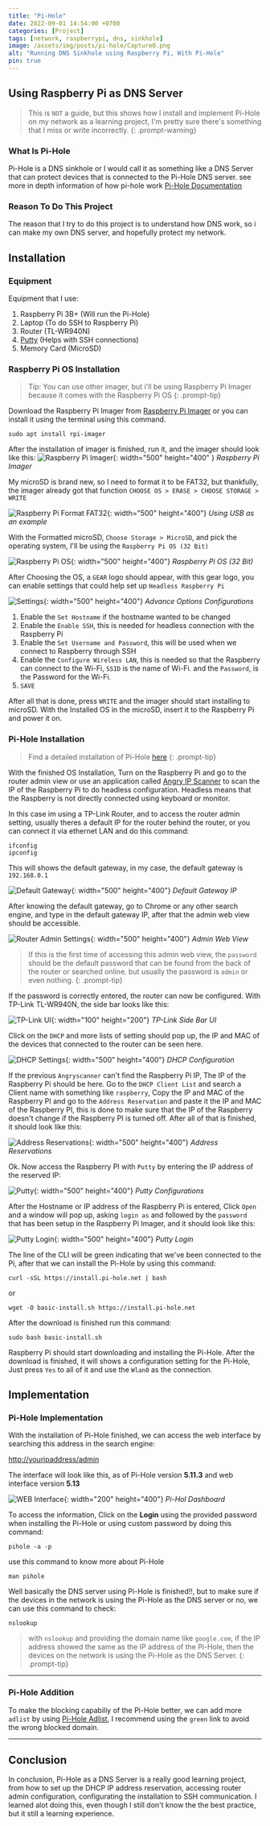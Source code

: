 ```yaml
---
title: "Pi-Hole"
date: 2022-09-01 14:54:00 +0700
categories: [Project]
tags: [network, raspberrypi, dns, sinkhole]
image: /assets/img/posts/pi-hole/Capture0.png
alt: "Running DNS Sinkhole using Raspberry Pi, With Pi-Hole"
pin: true
---
```


## Using Raspberry Pi as DNS Server

> This is `NOT` a guide, but this shows how I install and implement Pi-Hole on my network as a learning project, I'm pretty sure there's something that I miss or write incorrectly. 
{: .prompt-warning}

### What Is Pi-Hole
Pi-Hole is a DNS sinkhole or I would call it as something like a DNS Server that can protect devices that is connected to the Pi-Hole DNS server. see more in depth information of how pi-hole work [Pi-Hole Documentation](https://docs.pi-hole.net/)

### Reason To Do This Project
The reason that I try to do this project is to understand how DNS work, so i can make my own DNS server, and hopefully protect my network.

## Installation

### Equipment
Equipment that I use:

1. Raspberry Pi 3B+ (Will run the Pi-Hole)
2. Laptop (To do SSH to Raspberry Pi)
3. Router (TL-WR940N)
4. [Putty](https://www.chiark.greenend.org.uk/~sgtatham/putty/) (Helps with SSH connections)
5. Memory Card (MicroSD)

### Raspberry Pi OS Installation
> Tip: You can use other imager, but i'll be using Raspberry Pi Imager because it comes with the Raspberry Pi OS
{: .prompt-tip}

Download the Raspberry Pi Imager from [Raspberry Pi Imager](https://www.raspberrypi.com/software/) or you can install it using the terminal using this command.

```shell
sudo apt install rpi-imager
```

After the installation of imager is finished, run it, and the imager should look like this:
![Raspberry Pi Imager](/assets/img/posts/pi-hole/Capture1.PNG){: width="500" height="400" }
_Raspberry Pi Imager_

My microSD is brand new, so I need to format it to be FAT32, but thankfully, the imager already got that function `CHOOSE OS > ERASE > CHOOSE STORAGE > WRITE`

![Raspberry Pi Format FAT32](/assets/img/posts/pi-hole/Capture2.PNG){: width="500" height="400"}
_Using USB as an example_

With the Formatted microSD, `Choose Storage > MicroSD`, and pick the operating system, I'll be using the `Raspberry Pi OS (32 Bit)`

![Raspberry Pi OS](/assets/img/posts/pi-hole/Capture3.PNG){: width="500" height="400"}
_Raspberry Pi OS (32 Bit)_

After Choosing the OS, a `GEAR` logo should appear, with this gear logo, you can enable settings that could help set up `Headless Raspberry Pi`

![Settings](/assets/img/posts/pi-hole/Capture4.PNG){: width="500" height="400"}
_Advance Options Configurations_

1. Enable the `Set Hostname` if the hostname wanted to be changed
2. Enable the `Enable SSH`, this is needed for headless connection with the Raspberry Pi
3. Enable the `Set Username and Password`, this will be used when we connect to Raspberry through SSH
4. Enable the `Configure Wireless LAN`, this is needed so that the Raspberry can connect to the Wi-Fi, `SSID` is the name of Wi-Fi. and the `Password`, is the Password for the Wi-Fi.
5. `SAVE`

After all that is done, press `WRITE` and the imager should start installing to microSD. With the Installed OS in the microSD, insert it to the Raspberry Pi and power it on.

### Pi-Hole Installation
> Find a detailed installation of Pi-Hole [here](https://github.com/pi-hole/pi-hole)
{: .prompt-tip}

With the finished OS Installation, Turn on the Raspberry Pi and go to the router admin view or use an application called [Angry IP Scanner](https://angryip.org/) to scan the IP of the Raspberry Pi to do headless configuration. Headless means that the Raspberry is not directly connected using keyboard or monitor.

In this case im using a TP-Link Router, and to access the router admin setting, usually theres a default IP for the router behind the router, or you can connect it via ethernet LAN and do this command:

```shell
ifconfig
ipconfig
```

This will shows the default gateway, in my case, the default gateway is `192.168.0.1`

![Default Gateway](/assets/img/posts/pi-hole/Capture5.PNG){: width="500" height="400"}
_Default Gateway IP_

After knowing the default gateway, go to Chrome or any other search engine, and type in the default gateway IP, after that the admin web view should be accessible.

![Router Admin Settings](/assets/img/posts/pi-hole/Capture6.PNG){: width="500" height="400"}
_Admin Web View_

> If this is the first time of accessing this admin web view, the `password` should be the default password that can be found from the back of the router or searched online. but usually the password is `admin` or even nothing.
{: .prompt-tip}

If the password is correctly entered, the router can now be configured. With TP-Link TL-WR940N, the side bar looks like this:

![TP-Link UI](/assets/img/posts/pi-hole/Capture7.PNG){: width="100" height="200"}
_TP-Link Side Bar UI_

Click on the `DHCP` and more lists of setting should pop up, the IP and MAC of the devices that connected to the router can be seen here. 

![DHCP Settings](/assets/img/posts/pi-hole/Capture8.PNG){: width="500" height="400"}
_DHCP Configuration_

If the previous `Angryscanner` can't find the Raspberry Pi IP, The IP of the Raspberry Pi should be here. Go to the `DHCP Client List` and search a Client name with something like `raspberry`, Copy the IP and MAC of the Raspberry PI and go to the `Address Reservation` and paste it the IP and MAC of the Raspberry PI, this is done to make sure that the IP of the Raspberry doesn't change if the Raspberry PI is turned off. After all of that is finished, it should look like this:

![Address Reservations](/assets/img/posts/pi-hole/Capture9.PNG){: width="500" height="400"}
_Address Reservations_

Ok. Now access the Raspberry PI with `Putty` by entering the IP address of the reserved IP:

![Putty](/assets/img/posts/pi-hole/Capture10.PNG){: width="500" height="400"}
_Putty Configurations_

After the Hostname or IP address of the Raspberry Pi is entered, Click `Open` and a window will pop up, asking `login as` and followed by the `password` that has been setup in the Raspberry Pi Imager, and it should look like this:

![Putty Login](/assets/img/posts/pi-hole/Capture11.PNG){: width="500" height="400"}
_Putty Login_

The line of the CLI will be green indicating that we've been connected to the Pi, after that we can install the Pi-Hole by using this command:

```shell
curl -sSL https://install.pi-hole.net | bash
```
or
```shell
wget -O basic-install.sh https://install.pi-hole.net
```

After the download is finished run this command:

```shell
sudo bash basic-install.sh
```

Raspberry Pi should start downloading and installing the Pi-Hole. After the download is finished, it will shows a configuration setting for the Pi-Hole, Just press `Yes` to all of it and use the `Wlan0` as the connection.

## Implementation

### Pi-Hole Implementation
With the installation of Pi-Hole finished, we can access the web interface by searching this address in the search engine:

<http://youripaddress/admin>

The interface will look like this, as of Pi-Hole version **5.11.3** and web interface version **5.13**

![WEB Interface](/assets/img/posts/pi-hole/Capture12.PNG){: width="200" height="400"}
_Pi-Hol Dashboard_

To access the information, Click on the **Login** using the provided password when installing the Pi-Hole or using custom password by doing this command:

```shell
pihole -a -p
```

use this command to know more about Pi-Hole

```shell
man pihole
```

Well basically the DNS server using Pi-Hole is finished!!, but to make sure if the devices in the network is using the Pi-Hole as the DNS server or no, we can use this command to check:

```shell
nslookup
```

> with `nslookup` and providing the domain name like `google.com`, if the IP address showed the same as the IP address of the Pi-Hole, then the devices on the network is using the Pi-Hole as the DNS Server.
{: .prompt-tip}

---

### Pi-Hole Addition
To make the blocking capabiliy of the Pi-Hole better, we can add more `adlist` by using [Pi-Hole Adlist](https://firebog.net/), I recommend using the `green` link to avoid the wrong blocked domain.

---

## Conclusion
In conclusion, Pi-Hole as a DNS Server is a really good learning project, from how to set up the DHCP IP address reservation, accessing router admin configuration, configurating the installation to SSH communication. I learned alot doing this, even though I still don't know the the best practice, but it still a learning experience.